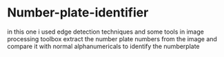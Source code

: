 # Number-plate-identifier
in this one i used edge detection techniques and some tools in image processing toolbox extract the number plate numbers from the image and compare it with normal alphanumericals to identify the numberplate

